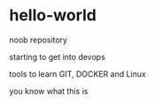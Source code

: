 # hello-world
noob repository

starting to get into devops

tools to learn GIT, DOCKER and Linux

you know what this is
